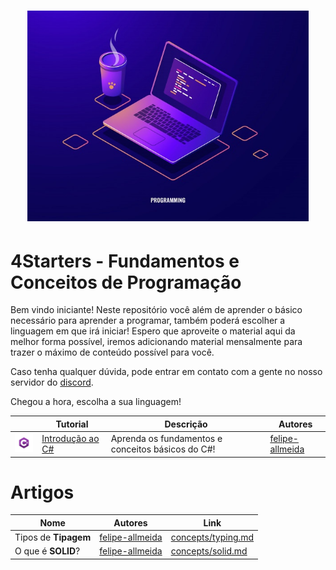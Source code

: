 <h1 align="center">
  <img src="/Images/concepts.jpg" alt="Concepts" width="450px" />
</h1>

# **4Starters** - Fundamentos e Conceitos de Programação

Bem vindo iniciante! Neste repositório você além de aprender o básico necessário para aprender a programar, também poderá escolher a linguagem em que irá iniciar!
Espero que aproveite o material aqui da melhor forma possível, iremos adicionando material mensalmente para trazer o máximo de conteúdo possível para você.

Caso tenha qualquer dúvida, pode entrar em contato com a gente no nosso servidor do [discord](https://discord.gg/FvkzVcr).
<br>

Chegou a hora, escolha a sua linguagem!

|       | Tutorial | Descrição | Autores
------- | ------- | ------- | -------
<img src="/Images/csharp_logo.png" width="50px" /> | [Introdução ao C#](https://github.com/Pampa-Devs/4starters/blob/master/Fundamentals/csharp/README.md) | Aprenda os fundamentos e conceitos básicos do C#! | [felipe-allmeida](https://github.com/felipe-allmeida)

# Artigos

Nome | Autores | Link
------- | ------- | -------
Tipos de **Tipagem** | [felipe-allmeida](https://github.com/felipe-allmeida) | [concepts/typing.md](https://github.com/Pampa-Devs/4starters/blob/master/Concepts/typing.md)
O que é **SOLID**? | [felipe-allmeida](https://github.com/felipe-allmeida) | [concepts/solid.md](https://github.com/Pampa-Devs/4starters/blob/master/Concepts/solid.md)
